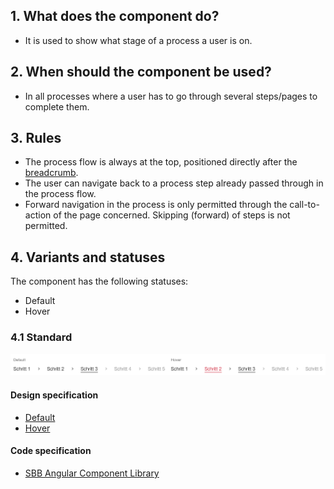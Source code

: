 ## 1. What does the component do? 
* It is used to show what stage of a process a user is on.


## 2. When should the component be used?
* In all processes where a user has to go through several steps/pages to complete them.


## 3. Rules
* The process flow is always at the top, positioned directly after the [breadcrumb](https://digital.sbb.ch/en/webapps/components/breadcrumb).
* The user can navigate back to a process step already passed through in the process flow.
* Forward navigation in the process is only permitted through the call-to-action of the page concerned. Skipping (forward) of steps is not permitted.


## 4. Variants and statuses
The component has the following statuses:
* Default
* Hover

### 4.1 Standard
![Image of the process flow component](https://raw.githubusercontent.com/sbb-design-systems/design-system-webapp-documentation/master/documentation/components/processflow/images/processflow_default.png 'class: image')

#### Design specification
* [Default](https://www.sketch.com/s/58b25e4c-bf9c-4f74-973f-503538fcbea2/a/7P1axP#Inspector)
* [Hover](https://www.sketch.com/s/58b25e4c-bf9c-4f74-973f-503538fcbea2/a/yZ9QMa#Inspector)

#### Code specification
* [SBB Angular Component Library](https://angular.app.sbb.ch/angular/components/processflow)